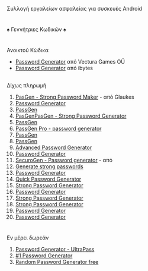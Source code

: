 Συλλογή εργαλείων ασφαλείας για συσκευές Android
#
♠ Γεννήτριες Κωδικών ♠
#
Ανοικτού Κώδικα
- [Password Generator](https://play.google.com/store/apps/details?id=com.vecturagames.android.app.passwordgenerator&pli=1)  από Vectura Games OÜ
- [Password Generator](https://play.google.com/store/apps/details?id=in.ibytes.passwordgenerator) από ibytes
##
Δίχως πληρωμή
001. [PasGen - Strong Password Maker](https://play.google.com/store/apps/details?id=com.glaukeslabs.pasgen) - από Glaukes
002. [Password Generator](https://play.google.com/store/apps/details?id=com.gmail.viertelstein.passwordgenerator)
003. [PassGen](https://play.google.com/store/apps/details?id=ru.passgen.net)
004. [PasGenPasGen - Strong Password Generator](https://play.google.com/store/apps/details?id=in.abhisheknair.passgen)
005. [PassGen](https://play.google.com/store/apps/details?id=com.commonbyte.passgen) 
006. [PassGen Pro - password generator](https://play.google.com/store/apps/details?id=net.snkey.passgen) 
007. [PassGen](https://play.google.com/store/apps/details?id=com.bsavasy.pasgen) 
008. [PassGen](https://play.google.com/store/apps/details?id=dk.henkpetersen.passgen) 
009. [Advanced Password Generator](https://play.google.com/store/apps/details?id=de.aregel.advancedpasswordgenerator) 
010. [Password Generator](https://play.google.com/store/apps/details?id=com.gmail.viertelstein.passwordgenerator)
011. [SecuroGen - Password generator](https://play.google.com/store/apps/details?id=com.bravenbitsoftware.securogen) - από
012. [Generate strong passwords](https://play.google.com/store/apps/details?id=com.isaac.passwordgenerator)
013. [Password Generator](https://play.google.com/store/apps/details?id=pl.fancycode.passwordgenerator)
014. [Quick Password Generator](https://play.google.com/store/apps/details?id=com.quickpassgen.android) 
015. [Strong Password Generator](https://play.google.com/store/apps/details?id=com.mobuyg.pass) 
016. [Password Generator](https://play.google.com/store/apps/details?id=totaravia.passwordgenerator) 
017. [Strong Password Generator](https://play.google.com/store/apps/details?id=com.rmf.strongpasswordgenerator)
018. [Strong Password Generator](https://play.google.com/store/apps/details?id=password.generator.secure.your.accounts) 
019. [Password Generator](https://play.google.com/store/apps/details?id=air.com.intemodino.pwg.ml) 
020. [Password Generator](https://play.google.com/store/apps/details?id=alexcarter.passgen) 
#
Εν μέρει δωρεάν
001. [Password Generator - UltraPass](https://play.google.com/store/apps/details?id=com.softwareschiek.ultrapass) 
002. [#1 Password Generator](https://play.google.com/store/apps/details?id=com.companova.passwordgenerator) 
003. [Random Password Generator free](https://play.google.com/store/apps/details?id=com.shpavda.random_password_generator) 
